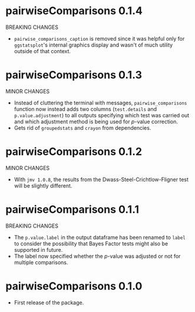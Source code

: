# pairwiseComparisons 0.1.4

BREAKING CHANGES

  - `pairwise_comparisons_caption` is removed since it was helpful only for
    `ggstatsplot`'s internal graphics display and wasn't of much utility outside
    of that context.

# pairwiseComparisons 0.1.3

MINOR CHANGES

  - Instead of cluttering the terminal with messages, `pairwise_comparisons`
    function now instead adds two columns (`test.details` and
    `p.value.adjustment`) to all outputs specifying which test was carried out
    and which adjustment method is being used for *p*-value correction.
  - Gets rid of `groupedstats` and `crayon` from dependencies.

# pairwiseComparisons 0.1.2

MINOR CHANGES

  - With `jmv 1.0.8`, the results from the Dwass-Steel-Crichtlow-Fligner test
    will be slightly different.

# pairwiseComparisons 0.1.1

BREAKING CHANGES

  - The `p.value.label` in the output dataframe has been renamed to `label` to
    consider the possibility that Bayes Factor tests might also be supported in
    future.
  - The label now specified whether the *p*-value was adjusted or not for
    multiple comparisons.

# pairwiseComparisons 0.1.0

  - First release of the package.
